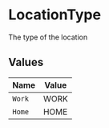 # LocationType

The type of the location


## Values

| Name   | Value  |
| ------ | ------ |
| `Work` | WORK   |
| `Home` | HOME   |